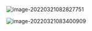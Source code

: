 ![image-20220321082827751](/Users/kestrel/developer/nrookie.github.io/collections/go/xunlianying/日志/image-20220321082827751.png)



![image-20220321083400909](/Users/kestrel/developer/nrookie.github.io/collections/go/xunlianying/日志/image-20220321083400909.png)
